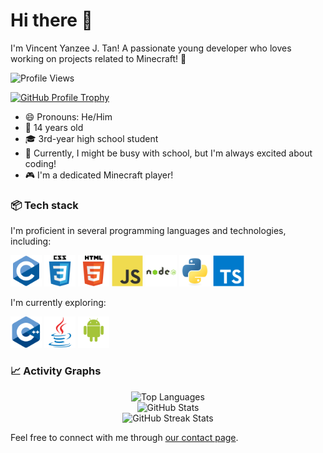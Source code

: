 # Hi there :wave:

<!--
**vytdev/vytdev** is a ✨ _special_ ✨ repository because its `README.md` (this file) appears on your GitHub profile.

Here are some ideas to get you started:

- 🔭 I’m currently working on ...
- 🌱 I’m currently learning ...
- 👯 I’m looking to collaborate on ...
- 🤔 I’m looking for help with ...
- 💬 Ask me about ...
- 📫 How to reach me: ...
- 😄 Pronouns: ...
- ⚡ Fun fact: ...
-->

I'm Vincent Yanzee J. Tan! A passionate young developer who loves working on
projects related to Minecraft! :rocket:

![Profile Views](https://komarev.com/ghpvc/?username=vytdev&label=Profile%20views&color=0e75b6&style=flat)

[![GitHub Profile Trophy](https://github-profile-trophy.vercel.app/?username=vytdev&no-bg=true&column=-1)](https://github.com/ryo-ma/github-profile-trophy)

- :smile: Pronouns: He/Him
- :boy: 14 years old
- :mortar_board: 3rd-year high school student
- :school: Currently, I might be busy with school, but I'm always excited about
  coding!
- :video_game: I'm a dedicated Minecraft player!

### :package: Tech stack

I'm proficient in several programming languages and technologies, including:

<a href="https://www.cprogramming.com/"><img src="https://raw.githubusercontent.com/devicons/devicon/master/icons/c/c-original.svg" alt="C" width="50" height="50"></a>
<a href="https://www.w3schools.com/css/"><img src="https://raw.githubusercontent.com/devicons/devicon/master/icons/css3/css3-original-wordmark.svg" alt="CSS3" width="50" height="50"></a>
<a href="https://www.w3schools.com/html/"><img src="https://raw.githubusercontent.com/devicons/devicon/master/icons/html5/html5-original-wordmark.svg" alt="HTML5" width="50" height="50"></a>
<a href="https://developer.mozilla.org/en-US/docs/Web/JavaScript"><img src="https://raw.githubusercontent.com/devicons/devicon/master/icons/javascript/javascript-original.svg" alt="JavaScript" width="50" height="50"></a>
<a href="https://nodejs.org"><img src="https://raw.githubusercontent.com/devicons/devicon/master/icons/nodejs/nodejs-original-wordmark.svg" alt="Node.js" width="50" height="50"></a>
<a href="https://www.python.org"><img src="https://raw.githubusercontent.com/devicons/devicon/master/icons/python/python-original.svg" alt="Python" width="50" height="50"></a>
<a href="https://www.typescriptlang.org/"><img src="https://raw.githubusercontent.com/devicons/devicon/master/icons/typescript/typescript-original.svg" alt="TypeScript" width="50" height="50"></a>

I'm currently exploring:

<a href="https://www.w3schools.com/cpp/"><img src="https://raw.githubusercontent.com/devicons/devicon/master/icons/cplusplus/cplusplus-original.svg" alt="C++" width="50" height="50"></a>
<a href="https://www.java.com"><img src="https://raw.githubusercontent.com/devicons/devicon/master/icons/java/java-original.svg" alt="Java" width="50" height="50"></a>
<a href="https://developer.android.com"><img src="https://raw.githubusercontent.com/devicons/devicon/master/icons/android/android-original-wordmark.svg" alt="Android" width="50" height="50"></a>

### :chart_with_upwards_trend: Activity Graphs

<div align="center">
  <img src="https://github-readme-stats.vercel.app/api/top-langs?username=vytdev&show_icons=true&locale=en&theme=transparent&layout=donut&langs_count=20"
    alt="Top Languages" /><br />
  <img src="https://github-readme-stats.vercel.app/api?username=vytdev&show_icons=true&locale=en&theme=transparent"
    alt="GitHub Stats" /> <br />
  <img src="https://github-readme-streak-stats.herokuapp.com/?user=vytdev&theme=transparent"
    alt="GitHub Streak Stats" />
</div>

Feel free to connect with me through [our contact page](https://vytdev.github.io/contact).
